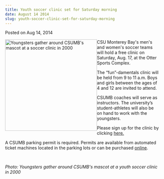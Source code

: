 ```yaml
---
title: Youth soccer clinic set for Saturday morning
date: August 14 2014
slug: youth-soccer-clinic-set-for-saturday-morning
---
```





<span class="date">Posted on Aug 14, 2014    </span>
<p><img alt="Youngsters gather around CSUMB&apos;s mascot at a soccer clinic in 2000" src="http://news.csumb.edu/sites/default/files/65/attachments/news/images/otter_pups_2000.png" style="width:300px; height:298px; float:left">CSU Monterey Bay&apos;s
men&apos;s and women&apos;s soccer teams will hold a free clinic on Saturday,
Aug. 17, at the Otter Sports Complex.</img></p>
<p>The &#x201C;fun&#x201D;-damentals clinic will be held from 9 to 11 a.m. Boys
and girls between the ages of 4 and 12 are invited to attend.</p>
<p>CSUMB coaches will serve as instructors. The university&#x2019;s
student-athletes will also be on hand to work with the
youngsters.</p>
<p>Please sign up for the clinic by clicking <a href="https://docs.google.com/a/csumb.edu/spreadsheet/viewform?formkey=dHJSVVJZdWFxcldmcmdkLW91aTVkWnc6MQ#gid=0" rel="nofollow">here.</a></p>
<p>A CSUMB parking permit is required. Permits are available from
automated ticket machines located in the parking lots or can be
purchased <a href="http://store.csumb.edu/products/daily-parking-permit" rel="nofollow">online</a>.</p>
<p>&#xA0;</p>
<p><em>Photo: Youngsters gather around CSUMB&apos;s mascot at a youth
soccer clinic in 2000</em></p>





